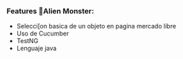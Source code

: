 ### Features :robot:Alien Monster:

- Selecci[on basica de un objeto en pagina mercado libre
- Uso de Cucumber
- TestNG
- Lenguaje java
